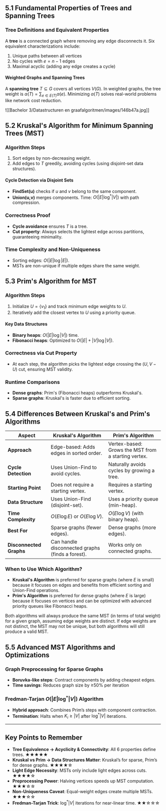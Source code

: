 ## 5.1 Fundamental Properties of Trees and Spanning Trees

### Tree Definitions and Equivalent Properties

A **tree** is a connected graph where removing any edge disconnects it. Six equivalent characterizations include:

1. Unique paths between all vertices
2. No cycles with $e=n-1$ edges
3. Maximal acyclic (adding any edge creates a cycle)

#### Weighted Graphs and Spanning Trees

A **spanning tree** $T \subseteq G$ covers all vertices $V(G)$. In weighted graphs, the tree weight is $\alpha(T) = \sum_{e \in E(T)} \alpha(e)$. Minimizing $\alpha(T)$ solves real-world problems like network cost reduction.

![[Bachelor 3/Datastructuren en graafalgoritmen/images/146b47a.jpg]]

## 5.2 Kruskal's Algorithm for Minimum Spanning Trees (MST)

### Algorithm Steps

1. Sort edges by non-decreasing weight.
2. Add edges to $T$ greedily, avoiding cycles (using disjoint-set data structures).

#### Cycle Detection via Disjoint Sets

- **FindSet(u)** checks if $u$ and $v$ belong to the same component.
- **Union(u,v)** merges components. Time: $O(|E|\log^*|V|)$ with path compression.

### Correctness Proof

- **Cycle avoidance** ensures $T$ is a tree.
- **Cut property**: Always selects the lightest edge across partitions, guaranteeing minimality.

### Time Complexity and Non-Uniqueness

- Sorting edges: $O(|E|\log|E|)$.
- MSTs are non-unique if multiple edges share the same weight.

## 5.3 Prim's Algorithm for MST

### Algorithm Steps

1. Initialize $U = \{v_1\}$ and track minimum edge weights to $U$.
2. Iteratively add the closest vertex to $U$ using a priority queue.

#### Key Data Structures

- **Binary heaps**: $O(|E|\log|V|)$ time.
- **Fibonacci heaps**: Optimized to $O(|E| + |V|\log|V|)$.

### Correctness via Cut Property

- At each step, the algorithm picks the lightest edge crossing the $(U, V-U)$ cut, ensuring MST validity.

### Runtime Comparisons

- **Dense graphs**: Prim's (Fibonacci heaps) outperforms Kruskal's.
- **Sparse graphs**: Kruskal's is faster due to efficient sorting.

## 5.4 Differences Between Kruskal's and Prim's Algorithms

| **Aspect**              | **Kruskal's Algorithm**                          | **Prim's Algorithm**                                |
| ----------------------- | ------------------------------------------------ | --------------------------------------------------- |
| **Approach**            | Edge-based: Adds edges in sorted order.          | Vertex-based: Grows the MST from a starting vertex. |
| **Cycle Detection**     | Uses Union-Find to avoid cycles.                 | Naturally avoids cycles by growing a tree.          |
| **Starting Point**      | Does not require a starting vertex.              | Requires a starting vertex.                         |
| **Data Structure**      | Uses Union-Find (disjoint-set).                  | Uses a priority queue (min-heap).                   |
| **Time Complexity**     | $O(E \log E)$ or $O(E \log V)$.                  | $O(E \log V)$ (with binary heap).                   |
| **Best For**            | Sparse graphs (fewer edges).                     | Dense graphs (more edges).                          |
| **Disconnected Graphs** | Can handle disconnected graphs (finds a forest). | Works only on connected graphs.                     |

### **When to Use Which Algorithm?**

- **Kruskal's Algorithm** is preferred for sparse graphs (where $E$ is small) because it focuses on edges and benefits from efficient sorting and Union-Find operations.
- **Prim's Algorithm** is preferred for dense graphs (where $E$ is large) because it focuses on vertices and can be optimized with advanced priority queues like Fibonacci heaps.

Both algorithms will always produce the same MST (in terms of total weight) for a given graph, assuming edge weights are distinct. If edge weights are not distinct, the MST may not be unique, but both algorithms will still produce a valid MST.

## 5.5 Advanced MST Algorithms and Optimizations

### Graph Preprocessing for Sparse Graphs

- **Boruvka-like steps**: Contract components by adding cheapest edges.
- **Time savings**: Reduces graph size by ≥50% per iteration

### Fredman-Tarjan $O(|E|\log^*|V|)$ Algorithm

- **Hybrid approach**: Combines Prim’s steps with component contraction.
- **Termination**: Halts when $K_i \geq |V|$ after $\log^*|V|$ iterations.

---

## Key Points to Remember

- **Tree Equivalence → Acyclicity & Connectivity**: All 6 properties define trees. ★★★★★
- **Kruskal vs Prim → Data Structures Matter**: Kruskal’s for sparse, Prim’s for dense graphs. ★★★★☆
- **Light Edge Necessity**: MSTs only include light edges across cuts. ★★★★☆
- **Preprocessing Power**: Halving vertices speeds up MST computation. ★★★☆☆
- **Non-Uniqueness Caveat**: Equal-weight edges create multiple MSTs. ★★★☆☆
- **Fredman-Tarjan Trick**: $\log^*|V|$ iterations for near-linear time. ★★☆☆☆
